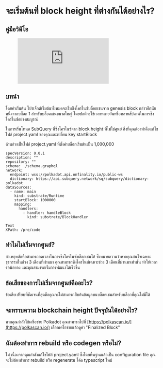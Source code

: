 # จะเริ่มต้นที่ block height ที่ต่างกันได้อย่างไร?

## คู่มือวิดีโอ

<figure class="video_container">
  <iframe src="https://www.youtube.com/embed/ZiNSXDMHmBk" frameborder="0" allowfullscreen="true"></iframe>
</figure>

## บทนำ

โดยค่าเริ่มต้น โปรเจ็กต์เริ่มต้นทั้งหมดจะเริ่มซิงโครไนซ์บล็อกเชนจาก genesis block กล่าวอีกนัยหนึ่งจากบล็อก 1 สำหรับบล็อคเชนขนาดใหญ่ โดยปกติจะใช้เวลาหลายวันหรือหลายสัปดาห์ในการซิงโครไนซ์อย่างสมบูรณ์

ในการเริ่มโหนด SubQuery ที่ซิงโครไนซ์จาก block height ที่ไม่ใช่ศูนย์ สิ่งที่คุณต้องทำคือแก้ไขไฟล์ project.yaml ของคุณและเปลี่ยน key startBlock

ด้านล่างเป็นไฟล์ project.yaml ที่ตั้งค่าบล็อกเริ่มต้นเป็น 1,000,000

```shell
specVersion: 0.0.1
description: ""
repository: ""
schema: ./schema.graphql
network:
  endpoint: wss://polkadot.api.onfinality.io/public-ws
  dictionary: https://api.subquery.network/sq/subquery/dictionary-polkadot
dataSources:
  - name: main
    kind: substrate/Runtime
    startBlock: 1000000
    mapping:
      handlers:
        - handler: handleBlock
          kind: substrate/BlockHandler
 
Text
XPath: /pre/code
```

## ทำไมไม่เริ่มจากศูนย์?

สาเหตุหลักคือสามารถลดเวลาในการซิงโครไนซ์บล็อกเชนได้ ซึ่งหมายความว่าหากคุณสนใจเฉพาะธุรกรรมในช่วง 3 เดือนที่ผ่านมา คุณสามารถซิงโครไนซ์เฉพาะช่วง 3 เดือนที่ผ่านมาเท่านั้น ทำให้เวลารอน้อยลง และคุณสามารถเริ่มการพัฒนาได้เร็วขึ้น

## ข้อเสียของการไม่เริ่มจากศูนย์คืออะไร?

ข้อเสียเปรียบที่ชัดเจนที่สุดคือคุณจะไม่สามารถสืบค้นข้อมูลบนบล็อคเชนสำหรับบล็อกที่คุณไม่มีได้

## จะทราบความ blockchain height ปัจจุบันได้อย่างไร?

หากคุณกำลังใช้เครือข่าย Polkadot คุณสามารถไปที่ [https://polkascan.io/](https://polkascan.io/) เลือกเครือข่ายแล้วดูค่า "Finalized Block"

## ฉันต้องทำการ rebuild หรือ codegen หรือไม่?

ไม่ เนื่องจากคุณกำลังแก้ไขไฟล์ project.yaml ซึ่งโดยพื้นฐานแล้วเป็น configuration file คุณจะไม่ต้องทำการ rebuild หรือ regenerate โค้ด typescript ใหม่
